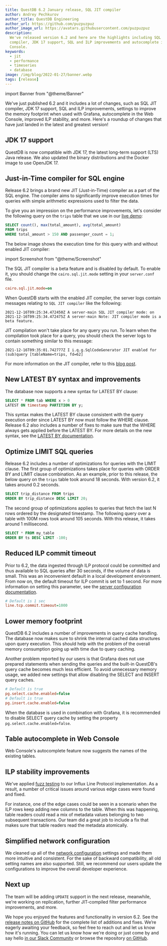 ```yaml
---
title: QuestDB 6.2 January release, SQL JIT compiler
author: Andrey Pechkurov
author_title: QuestDB Engineering
author_url: https://github.com/puzpuzpuz
author_image_url: https://avatars.githubusercontent.com/puzpuzpuz
description:
  We've released version 6.2 and here are the highlights including SQL JIT
  compiler, JDK 17 support, SQL and ILP improvements and autocomplete in the Web
  Console.
keywords:
  - jit
  - performance
  - timeseries
  - database
image: /img/blog/2022-01-27/banner.webp
tags: [release]
---
```


import Banner from "@theme/Banner"

<Banner
  alt="Latest features in QuestDB version 6.2 including SQL JIT compiler"
  height={360}
  src="/img/blog/2022-01-27/banner.webp"
  width={650}
/>

We've just published 6.2 and it includes a lot of changes, such as SQL JIT
compiler, JDK 17 support, SQL and ILP improvements, settings to improve the
memory footprint when used with Grafana, autocomplete in the Web Console,
improved ILP stability, and more. Here's a roundup of changes that have just
landed in the latest and greatest version!

<!--truncate-->

## JDK 17 support

QuestDB is now compatible with JDK 17, the latest long-term support (LTS) Java
release. We also updated the binary distributions and the Docker image to use
OpenJDK 17.

## Just-in-Time compiler for SQL engine

Release 6.2 brings a brand new JIT (Just-in-Time) compiler as a part of the SQL
engine. The compiler aims to significantly improve execution times for queries
with simple arithmetic expressions used to filter the data.

To give you an impression on the performance improvements, let's consider the
following query on the `trips` table that we use in our
[live demo](https://demo.questdb.io/):

```sql
SELECT count(), max(total_amount), avg(total_amount)
FROM trips
WHERE total_amount > 150 AND passenger_count = 1;
```

The below image shows the execution time for this query with and without enabled
JIT compiler:

import Screenshot from "@theme/Screenshot"

<Screenshot
  alt="A diagram comparing query execution times with JIT enabled and disabled"
  title="Query execution times with JIT enabled and disabled"
  height={598}
  src="/img/blog/2022-01-12/cold-v-hot-run-two.webp"
  width={650}
/>

The SQL JIT compiler is a beta feature and is disabled by default. To enable it,
you should change the `cairo.sql.jit.mode` setting in your `server.conf` file.

```ini title="path/to/server.conf"
cairo.sql.jit.mode=on
```

When QuestDB starts with the enabled JIT compiler, the server logs contain
messages relating to `SQL JIT compiler` like the following:

```log
2021-12-16T09:25:34.472450Z A server-main SQL JIT compiler mode: on
2021-12-16T09:25:34.472475Z A server-main Note: JIT compiler mode is a beta feature.
```

JIT compilation won't take place for any query you run. To learn when the
compilation took place for a query, you should check the server logs to contain
something similar to this message:

```log
2021-12-16T09:35:01.742777Z I i.q.g.SqlCodeGenerator JIT enabled for (sub)query [tableName=trips, fd=62]
```

For more information on the JIT compiler, refer to this
[blog post](https://questdb.io/blog/2022/01/12/jit-sql-compiler).

## New LATEST BY syntax and improvements

The database now supports a new syntax for LATEST BY clause:

```sql
SELECT * FROM tab WHERE x > 0
LATEST ON timestamp PARTITION BY y;
```

This syntax makes the LATEST BY clause consistent with the query execution order
since LATEST BY now must follow the WHERE clause. Release 6.2 also includes a
number of fixes to make sure that the WHERE always gets applied before the
LATEST BY. For more details on the new syntax, see the
[LATEST BY documentation](/docs/reference/sql/latest-on).

## Optimize LIMIT SQL queries

Release 6.2 includes a number of optimizations for queries with the LIMIT
clause. The first group of optimizations takes place for queries with ORDER BY
and LIMIT clause combination. As an example, prior to this release, the below
query on the `trips` table took around 18 seconds. With version 6.2, it takes
around 0.2 seconds.

```sql
SELECT trip_distance FROM trips
ORDER BY trip_distance DESC LIMIT 20;
```

The second group of optimizations applies to queries that fetch the last N rows
ordered by the designated timestamp. The following query over a table with 100M
rows took around 105 seconds. With this release, it takes around 1 millisecond.

```sql
SELECT * FROM my_table
ORDER BY ts DESC LIMIT -100;
```

## Reduced ILP commit timeout

Prior to 6.2, the data ingested through ILP protocol could be committed and thus
available to SQL queries after 30 seconds, if the volume of data is small. This
was an inconvenient default in a local development environment. From now on, the
default timeout for ILP commit is set to 1 second. For more information on
setting this parameter, see the
[server configuration documentation](/docs/reference/configuration).

```ini title="/path/to/server.conf"
# Default is 1 sec
line.tcp.commit.timeout=1000
```

## Lower memory footprint

QuestDB 6.2 includes a number of improvements in query cache handling. The
database now makes sure to shrink the internal cached data structures upon query
execution. This should help with the problem of the overall memory consumption
going up with time due to query caching.

Another problem reported by our users is that Grafana does not use prepared
statements when sending the queries and the built-in QuestDB's query cache
becomes much less efficient. To avoid unnecessary memory usage, we added new
settings that allow disabling the SELECT and INSERT query caches.

```ini title="/path/to/server.conf"
# Default is true
pg.select.cache.enabled=false
# Default is true
pg.insert.cache.enabled=false
```

When the database is used in combination with Grafana, it is recommended to
disable SELECT query cache by setting the property
`pg.select.cache.enabled=false`.

## Table autocomplete in Web Console

Web Console's autocomplete feature now suggests the names of the existing
tables.

<Screenshot
  alt="Query execution time benchmark"
  title="Query execution time benchmark"
  height={191}
  src="/img/blog/2022-01-27/table-autocomplete.webp"
  width={650}
/>

## ILP stability improvements

We've applied [fuzz testing](https://en.wikipedia.org/wiki/Fuzzing) to our
Influx Line Protocol implementation. As a result, a number of critical issues
around various edge cases were found and fixed.

For instance, one of the edge cases could be seen in a scenario when the ILP
rows keep adding new columns to the table. When this was happening, table
readers could read a mix of metadata values belonging to two subsequent
transactions. Our team did a great job to include a fix that makes sure that
table readers read the metadata atomically.

## Simplified network configuration

We cleaned up all of the
[network configuration](/docs/deployment/capacity-planning#network-configuration)
settings and made them more intuitive and consistent. For the sake of backward
compatibility, all old setting names are also supported. Still, we recommend our
users update the configurations to improve the overall developer experience.

## Next up

The team will be adding `UPDATE` support in the next release, meanwhile, we're
working on replication, further JIT-compiled filter performance improvements,
and more.

We hope you enjoyed the features and functionality in version 6.2. See the
[release notes on GitHub](https://github.com/questdb/questdb/releases/tag/6.2)
for the complete list of additions and fixes. We’re eagerly awaiting your
feedback, so feel free to reach out and let us know how it's running. You can
let us know how we're doing or just come by and say hello
[in our Slack Community]({@slackUrl@}) or browse the repository
[on GitHub]({@githubUrl@}).
